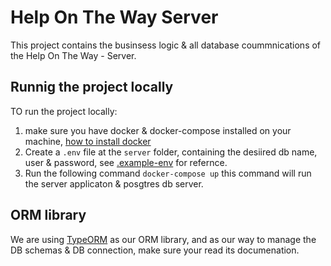 # Help On The Way Server
This project contains the businsess logic & all database coummnications of the Help On The Way - Server.

## Runnig the project locally
TO run the project locally:
1. make sure you have docker & docker-compose installed on your machine, [how to install docker](https://docs.docker.com/compose/install/#install-compose)
2. Create a `.env` file at the `server` folder, containing the desiired db name, user & password, see [.example-env](.example-env) for refernce.
3. Run the following command `docker-compose up`  this command will run the server applicaton & posgtres db server.

## ORM library
We are using [TypeORM](https://github.com/typeorm/typeorm) as our ORM library, and as our way to manage the DB schemas & DB connection, make sure your read its documenation.